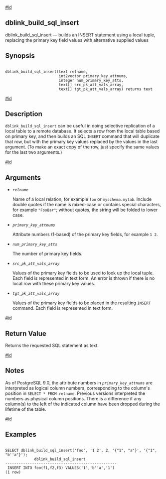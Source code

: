 [#id](#CONTRIB-DBLINK-BUILD-SQL-INSERT)

## dblink_build_sql_insert

dblink_build_sql_insert — builds an INSERT statement using a local tuple, replacing the primary key field values with alternative supplied values

## Synopsis

```

dblink_build_sql_insert(text relname,
                        int2vector primary_key_attnums,
                        integer num_primary_key_atts,
                        text[] src_pk_att_vals_array,
                        text[] tgt_pk_att_vals_array) returns text
```

[#id](#id-1.11.7.22.21.5)

## Description

`dblink_build_sql_insert` can be useful in doing selective replication of a local table to a remote database. It selects a row from the local table based on primary key, and then builds an SQL `INSERT` command that will duplicate that row, but with the primary key values replaced by the values in the last argument. (To make an exact copy of the row, just specify the same values for the last two arguments.)

[#id](#id-1.11.7.22.21.6)

## Arguments

- _`relname`_

  Name of a local relation, for example `foo` or `myschema.mytab`. Include double quotes if the name is mixed-case or contains special characters, for example `"FooBar"`; without quotes, the string will be folded to lower case.

- _`primary_key_attnums`_

  Attribute numbers (1-based) of the primary key fields, for example `1 2`.

- _`num_primary_key_atts`_

  The number of primary key fields.

- _`src_pk_att_vals_array`_

  Values of the primary key fields to be used to look up the local tuple. Each field is represented in text form. An error is thrown if there is no local row with these primary key values.

- _`tgt_pk_att_vals_array`_

  Values of the primary key fields to be placed in the resulting `INSERT` command. Each field is represented in text form.

[#id](#id-1.11.7.22.21.7)

## Return Value

Returns the requested SQL statement as text.

[#id](#id-1.11.7.22.21.8)

## Notes

As of PostgreSQL 9.0, the attribute numbers in _`primary_key_attnums`_ are interpreted as logical column numbers, corresponding to the column's position in `SELECT * FROM relname`. Previous versions interpreted the numbers as physical column positions. There is a difference if any column(s) to the left of the indicated column have been dropped during the lifetime of the table.

[#id](#id-1.11.7.22.21.9)

## Examples

```

SELECT dblink_build_sql_insert('foo', '1 2', 2, '{"1", "a"}', '{"1", "b''a"}');
             dblink_build_sql_insert
--------------------------------------------------
 INSERT INTO foo(f1,f2,f3) VALUES('1','b''a','1')
(1 row)
```
